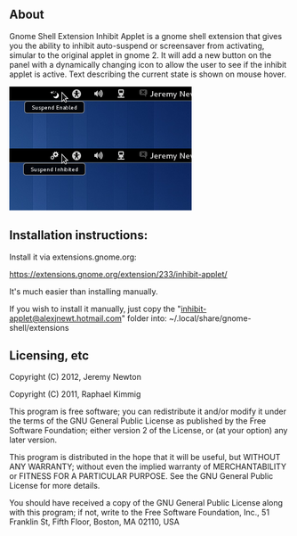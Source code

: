 ## About

Gnome Shell Extension Inhibit Applet is a gnome shell extension that gives you the ability to inhibit auto-suspend or screensaver from activating, simular to the original applet in gnome 2. It will add a new button on the panel with a dynamically changing icon to allow the user to see if the inhibit applet is active. Text describing the current state is shown on mouse hover.

![Screenshot](https://github.com/RaphaelKimmig/Gnome-Presentation-Mode/raw/master/Screenshot.png)

## Installation instructions:

Install it via extensions.gnome.org:

https://extensions.gnome.org/extension/233/inhibit-applet/

It's much easier than installing manually.

If you wish to install it manually, just copy the "inhibit-applet@alexjnewt.hotmail.com" folder into:
~/.local/share/gnome-shell/extensions

## Licensing, etc

Copyright (C) 2012, Jeremy Newton

Copyright (C) 2011, Raphael Kimmig

This program is free software; you can redistribute it and/or modify it under the terms of the GNU General Public License as published by the Free Software Foundation; either version 2 of the License, or (at your option) any later version.

This program is distributed in the hope that it will be useful, but WITHOUT ANY WARRANTY; without even the implied warranty of MERCHANTABILITY or FITNESS FOR A PARTICULAR PURPOSE. See the GNU General Public License for more details.

You should have received a copy of the GNU General Public License along with this program; if not, write to the Free Software Foundation, Inc., 51 Franklin St, Fifth Floor, Boston, MA 02110, USA 
